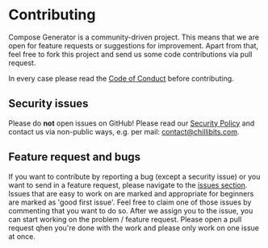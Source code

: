 # Contributing
Compose Generator is a community-driven project. This means that we are open for feature requests or suggestions for improvement.
Apart from that, feel free to fork this project and send us some code contributions via pull request.

In every case please read the [Code of Conduct](https://github.com/compose-generator/ccom/blob/main/CODE_OF_CONDUCT.md) before contributing.

## Security issues
Please do **not** open issues on GitHub! Please read our [Security Policy](https://github.com/compose-generator/ccom/blob/main/SECURITY.md) and contact us via non-public ways, e.g. per mail: [contact@chillibits.com](mailto:contact@chillibits.com).

## Feature request and bugs
If you want to contribute by reporting a bug (except a security issue) or you want to send in a feature request, please navigate to the [issues section](https://github.com/compose-generator/ccom/issues). Issues that are easy to work on are marked and appropriate for beginners are marked as 'good first issue'. Feel free to claim one of those issues by commenting that you want to do so. After we assign you to the issue, you can start working on the problem / feature request. Please open a pull request qhen you're done with the work and please only work on one issue at once.